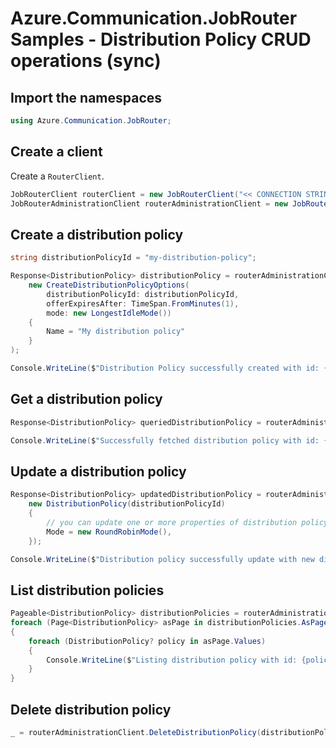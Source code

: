 # Azure.Communication.JobRouter Samples - Distribution Policy CRUD operations (sync)

## Import the namespaces

```C# Snippet:Azure_Communication_JobRouter_Tests_Samples_UsingStatements
using Azure.Communication.JobRouter;
```

## Create a client

Create a `RouterClient`.

```C# Snippet:Azure_Communication_JobRouter_Tests_Samples_CreateClient
JobRouterClient routerClient = new JobRouterClient("<< CONNECTION STRING >>");
JobRouterAdministrationClient routerAdministrationClient = new JobRouterAdministrationClient("<< CONNECTION STRING >>");
```

## Create a distribution policy

```C# Snippet:Azure_Communication_JobRouter_Tests_Samples_Crud_CreateDistributionPolicy
string distributionPolicyId = "my-distribution-policy";

Response<DistributionPolicy> distributionPolicy = routerAdministrationClient.CreateDistributionPolicy(
    new CreateDistributionPolicyOptions(
        distributionPolicyId: distributionPolicyId,
        offerExpiresAfter: TimeSpan.FromMinutes(1),
        mode: new LongestIdleMode())
    {
        Name = "My distribution policy"
    }
);

Console.WriteLine($"Distribution Policy successfully created with id: {distributionPolicy.Value.Id}");
```

## Get a distribution policy

```C# Snippet:Azure_Communication_JobRouter_Tests_Samples_Crud_GetDistributionPolicy
Response<DistributionPolicy> queriedDistributionPolicy = routerAdministrationClient.GetDistributionPolicy(distributionPolicyId);

Console.WriteLine($"Successfully fetched distribution policy with id: {queriedDistributionPolicy.Value.Id}");
```

## Update a distribution policy

```C# Snippet:Azure_Communication_JobRouter_Tests_Samples_Crud_UpdateDistributionPolicy
Response<DistributionPolicy> updatedDistributionPolicy = routerAdministrationClient.UpdateDistributionPolicy(
    new DistributionPolicy(distributionPolicyId)
    {
        // you can update one or more properties of distribution policy
        Mode = new RoundRobinMode(),
    });

Console.WriteLine($"Distribution policy successfully update with new distribution mode. Mode Type: {updatedDistributionPolicy.Value.Mode.Kind}");
```

## List distribution policies

```C# Snippet:Azure_Communication_JobRouter_Tests_Samples_Crud_GetDistributionPolicies
Pageable<DistributionPolicy> distributionPolicies = routerAdministrationClient.GetDistributionPolicies(cancellationToken: default);
foreach (Page<DistributionPolicy> asPage in distributionPolicies.AsPages(pageSizeHint: 10))
{
    foreach (DistributionPolicy? policy in asPage.Values)
    {
        Console.WriteLine($"Listing distribution policy with id: {policy.Id}");
    }
}
```

## Delete distribution policy

```C# Snippet:Azure_Communication_JobRouter_Tests_Samples_Crud_DeleteDistributionPolicy
_ = routerAdministrationClient.DeleteDistributionPolicy(distributionPolicyId);
```
